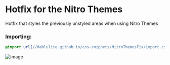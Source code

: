 # Hotfix for the Nitro Themes
Hotfix that styles the previously unstyled areas when using Nitro Themes

### Importing:
```css
@import url(//dablulite.github.io/css-snippets/NitroThemesFix/import.css);
```
![image](https://github.com/DaBluLite/css-snippets/assets/73998678/a60edaf6-2a1a-46f6-b0d8-e31a76dbc484)

